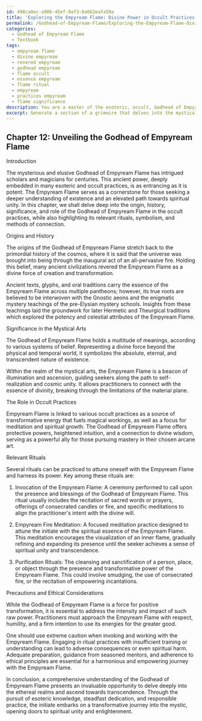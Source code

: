 ```yaml
---
id: 498ca0ec-a906-45ef-9af3-8a0b2eafa59a
title: 'Exploring the Empyream Flame: Divine Power in Occult Practices'
permalink: /Godhead-of-Empyream-Flame/Exploring-the-Empyream-Flame-Divine-Power-in-Occult-Practices/
categories:
  - Godhead of Empyream Flame
  - Textbook
tags:
  - empyream flame
  - divine empyream
  - revered empyream
  - godhead empyream
  - flame occult
  - essence empyream
  - flame ritual
  - empyream
  - practices empyream
  - flame significance
description: You are a master of the esoteric, occult, Godhead of Empyream Flame and education, you have written many textbooks on the subject in ways that provide students with rich and deep understanding of the subject. You are being asked to write textbook-like sections on a topic and you do it with full context, explainability, and reliability in accuracy to the true facts of the topic at hand, in a textbook style that a student would easily be able to learn from, in a rich, engaging, and contextual way. Always include relevant context (such as formulas and history), related concepts, and in a way that someone can gain deep insights from.
excerpt: Generate a section of a grimoire that delves into the mystical and esoteric knowledge surrounding the Godhead of Empyream Flame. The text should provide a comprehensive understanding of its origin, history, significance, and the role it plays in occult practices. Include relevant rituals, symbolism, and methods for the initiates to connect with the divine aspect of the Empyream Flame, as well as any precautions or ethical considerations that they should be aware of while engaging with this powerful entity.
---
```

## Chapter 12: Unveiling the Godhead of Empyream Flame

Introduction

The mysterious and elusive Godhead of Empyream Flame has intrigued scholars and magicians for centuries. This ancient power, deeply embedded in many esoteric and occult practices, is as entrancing as it is potent. The Empyream Flame serves as a cornerstone for those seeking a deeper understanding of existence and an elevated path towards spiritual unity. In this chapter, we shall delve deep into the origin, history, significance, and role of the Godhead of Empyream Flame in the occult practices, while also highlighting its relevant rituals, symbolism, and methods of connection.

Origins and History

The origins of the Godhead of Empyream Flame stretch back to the primordial history of the cosmos, where it is said that the universe was brought into being through the inaugural act of an all-pervasive fire. Holding this belief, many ancient civilizations revered the Empyream Flame as a divine force of creation and transformation.

Ancient texts, glyphs, and oral traditions carry the essence of the Empyream Flame across multiple pantheons; however, its true roots are believed to be interwoven with the Gnostic aeons and the enigmatic mystery teachings of the pre-Elysian mystery schools. Insights from these teachings laid the groundwork for later Hermetic and Theurgical traditions which explored the potency and celestial attributes of the Empyream Flame.

Significance in the Mystical Arts

The Godhead of Empyream Flame holds a multitude of meanings, according to various systems of belief. Representing a divine force beyond the physical and temporal world, it symbolizes the absolute, eternal, and transcendent nature of existence.

Within the realm of the mystical arts, the Empyream Flame is a beacon of illumination and ascension, guiding seekers along the path to self-realization and cosmic unity. It allows practitioners to connect with the essence of divinity, breaking through the limitations of the material plane.

The Role in Occult Practices

Empyream Flame is linked to various occult practices as a source of transformative energy that fuels magical workings, as well as a focus for meditation and spiritual growth. The Godhead of Empyream Flame offers protective powers, heightened intuition, and a connection to divine wisdom, serving as a powerful ally for those pursuing mastery in their chosen arcane art.

Relevant Rituals

Several rituals can be practiced to attune oneself with the Empyream Flame and harness its power. Key among these rituals are:

1. Invocation of the Empyream Flame: A ceremony performed to call upon the presence and blessings of the Godhead of Empyream Flame. This ritual usually includes the recitation of sacred words or prayers, offerings of consecrated candles or fire, and specific meditations to align the practitioner's intent with the divine will.

2. Empyream Fire Meditation: A focused meditation practice designed to attune the initiate with the spiritual essence of the Empyream Flame. This meditation encourages the visualization of an inner flame, gradually refining and expanding its presence until the seeker achieves a sense of spiritual unity and transcendence.

3. Purification Rituals: The cleansing and sanctification of a person, place, or object through the presence and transformative power of the Empyream Flame. This could involve smudging, the use of consecrated fire, or the recitation of empowering incantations.

Precautions and Ethical Considerations

While the Godhead of Empyream Flame is a force for positive transformation, it is essential to address the intensity and impact of such raw power. Practitioners must approach the Empyream Flame with respect, humility, and a firm intention to use its energies for the greater good.

One should use extreme caution when invoking and working with the Empyream Flame. Engaging in ritual practices with insufficient training or understanding can lead to adverse consequences or even spiritual harm. Adequate preparation, guidance from seasoned mentors, and adherence to ethical principles are essential for a harmonious and empowering journey with the Empyream Flame.

In conclusion, a comprehensive understanding of the Godhead of Empyream Flame presents an invaluable opportunity to delve deeply into the ethereal realms and ascend towards transcendence. Through the pursuit of esoteric knowledge, steadfast dedication, and responsible practice, the initiate embarks on a transformative journey into the mystic, opening doors to spiritual unity and enlightenment.
